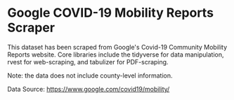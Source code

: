 # Google COVID-19 Mobility Reports Scraper

This dataset has been scraped from Google's Covid-19 Community Mobility Reports website. Core libraries include the tidyverse for data manipulation, rvest for web-scraping, and tabulizer for PDF-scraping.

Note: the data does not include county-level information.

Data Source: https://www.google.com/covid19/mobility/
